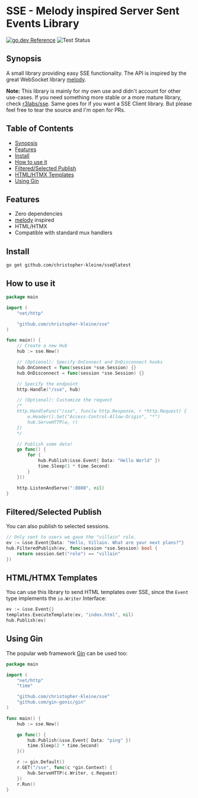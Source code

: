 # SSE - Melody inspired Server Sent Events Library

[![go.dev Reference](https://pkg.go.dev/static/frontend/badge/badge.svg)](https://pkg.go.dev/github.com/christopher-kleine/sse) ![Test Status](https://github.com/christopher-kleine/sse/actions/workflows/test.yml/badge.svg)

## Synopsis

A small library providing easy SSE functionality. The API is inspired by the great WebSocket library [melody](https://github.com/olahol/melody).

**Note:** This library is mainly for my own use and didn't account for other use-cases. If you need something more stable or a more mature library, check [r3labs/sse](https://github.com/r3labs/sse). Same goes for if you want a SSE Client library. But please feel free to tear the source and I'm open for PRs.

## Table of Contents

- [Synopsis](#synopsis)
- [Features](#feature)
- [Install](#install)
- [How to use it](#how-to-use-it)
- [Filtered/Selected Publish](#filteredselected-publish)
- [HTML/HTMX Templates](#htmlhtmx-templates)
- [Using Gin](#using-gin)

## Features

- Zero dependencies
- [melody](https://github.com/olahol/melody) inspired
- HTML/HTMX
- Compatible with standard mux handlers

## Install

```
go get github.com/christopher-kleine/sse@latest
```

## How to use it

```go
package main

import (
	"net/http"

	"github.com/christopher-kleine/sse"
)

func main() {
	// Create a new Hub
	hub := sse.New()

	// (Optional): Specify OnConnect and OnDisconnect hooks
	hub.OnConnect = func(session *sse.Session) {}
	hub.OnDisconnect = func(session *sse.Session) {}

	// Specify the endpoint
	http.Handle("/sse", hub)

	// (Optional): Customize the request
	/*
	http.HandleFunc("/sse", func(w http.Response, r *http.Request) {
		w.Header().Set("Access-Control-Allow-Origin", "*")
		hub.ServeHTTP(w, r)
	})
	*/

	// Publish some data!
	go func() {
		for {
			hub.Publish(&sse.Event{ Data: "Hello World" })
			time.Sleep(1 * time.Second)
		}
	}()

	http.ListenAndServe(":8080", nil)
}
```

## Filtered/Selected Publish

You can also publish to selected sessions.

```go
// Only sent to users we gave the "villain" role.
ev := &sse.Event{Data: "Hello, Villain. What are your next plans?"}
hub.FilteredPublish(ev, func(session *sse.Session) bool {
	return session.Get("role") == "villain"
})
```

## HTML/HTMX Templates

You can use this library to send HTML templates over SSE, since the `Event` type implements the `io.Writer` Interface:

```go
ev := &sse.Event{}
templates.ExecuteTemplate(ev, "index.html", nil)
hub.Publish(ev)
```

## Using Gin

The popular web framework [Gin](https://gin-gonic.com/) can be used too:

```go
package main

import (
	"net/http"
	"time"

	"github.com/christopher-kleine/sse"
	"github.com/gin-gonic/gin"
)

func main() {
	hub := sse.New()

	go func() {
		hub.Publish(&sse.Event{ Data: "ping" })
		time.Sleep(2 * time.Second)
	}()

	r := gin.Default()
	r.GET("/sse", func(c *gin.Context) {
		hub.ServeHTTP(c.Writer, c.Request)
	})
	r.Run()
}
```
